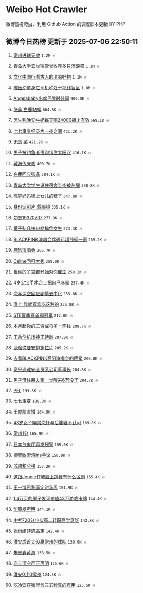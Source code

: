 # Weibo Hot Crawler 



微博热榜爬虫，利用 Github Action 的调度脚本更新 BY PHP 


## 微博今日热榜 更新于 2025-07-06 22:50:11 
1. [常州进球无效](https://s.weibo.com/weibo?q=%23%E5%B8%B8%E5%B7%9E%E8%BF%9B%E7%90%83%E6%97%A0%E6%95%88%23&t=31&band_rank=1&Refer=top) `1.2M 🔥` 

1. [青岛大学去世宿管曾收养多只流浪猫](https://s.weibo.com/weibo?q=%23%E9%9D%92%E5%B2%9B%E5%A4%A7%E5%AD%A6%E5%8E%BB%E4%B8%96%E5%AE%BF%E7%AE%A1%E6%9B%BE%E6%94%B6%E5%85%BB%E5%A4%9A%E5%8F%AA%E6%B5%81%E6%B5%AA%E7%8C%AB%23&t=31&band_rank=2&Refer=top) `1.1M 🔥` 

1. [文化中国行看古人的清凉好物](https://s.weibo.com/weibo?q=%23%E6%96%87%E5%8C%96%E4%B8%AD%E5%9B%BD%E8%A1%8C%E7%9C%8B%E5%8F%A4%E4%BA%BA%E7%9A%84%E6%B8%85%E5%87%89%E5%A5%BD%E7%89%A9%23&t=31&band_rank=3&Refer=top) `1.1M 🔥` 

1. [碾压幼童身亡司机称处于视线盲区](https://s.weibo.com/weibo?q=%23%E7%A2%BE%E5%8E%8B%E5%B9%BC%E7%AB%A5%E8%BA%AB%E4%BA%A1%E5%8F%B8%E6%9C%BA%E7%A7%B0%E5%A4%84%E4%BA%8E%E8%A7%86%E7%BA%BF%E7%9B%B2%E5%8C%BA%23&t=31&band_rank=4&Refer=top) `1.0M 🔥` 

1. [Angelababy出席巴黎时装周](https://s.weibo.com/weibo?q=%23Angelababy%E5%87%BA%E5%B8%AD%E5%B7%B4%E9%BB%8E%E6%97%B6%E8%A3%85%E5%91%A8%23&t=31&band_rank=5&Refer=top) `906.5K 🔥` 

1. [张鑫 白鹿站姐](https://s.weibo.com/weibo?q=%E5%BC%A0%E9%91%AB%20%E7%99%BD%E9%B9%BF%E7%AB%99%E5%A7%90&t=31&band_rank=6&Refer=top) `604.8K 🔥` 

1. [医生称晚安牛奶每天喝24000瓶才有效](https://s.weibo.com/weibo?q=%23%E5%8C%BB%E7%94%9F%E7%A7%B0%E6%99%9A%E5%AE%89%E7%89%9B%E5%A5%B6%E6%AF%8F%E5%A4%A9%E5%96%9D24000%E7%93%B6%E6%89%8D%E6%9C%89%E6%95%88%23&t=31&band_rank=7&Refer=top) `569.1K 🔥` 

1. [七七事变纪录片一夜之间](https://s.weibo.com/weibo?q=%23%E4%B8%83%E4%B8%83%E4%BA%8B%E5%8F%98%E7%BA%AA%E5%BD%95%E7%89%87%E4%B8%80%E5%A4%9C%E4%B9%8B%E9%97%B4%23&t=31&band_rank=8&Refer=top) `421.2K 🔥` 

1. [无畏 菜](https://s.weibo.com/weibo?q=%E6%97%A0%E7%95%8F%20%E8%8F%9C&t=31&band_rank=9&Refer=top) `421.2K 🔥` 

1. [男子被钓鱼者甩钩钩住太阳穴](https://s.weibo.com/weibo?q=%23%E7%94%B7%E5%AD%90%E8%A2%AB%E9%92%93%E9%B1%BC%E8%80%85%E7%94%A9%E9%92%A9%E9%92%A9%E4%BD%8F%E5%A4%AA%E9%98%B3%E7%A9%B4%23&t=31&band_rank=10&Refer=top) `416.1K 🔥` 

1. [藏海传床戏](https://s.weibo.com/weibo?q=%23%E8%97%8F%E6%B5%B7%E4%BC%A0%E5%BA%8A%E6%88%8F%23&t=31&band_rank=11&Refer=top) `400.7K 🔥` 

1. [白鹿回应张鑫](https://s.weibo.com/weibo?q=%23%E7%99%BD%E9%B9%BF%E5%9B%9E%E5%BA%94%E5%BC%A0%E9%91%AB%23&t=31&band_rank=12&Refer=top) `384.1K 🔥` 

1. [青岛大学学生说住宿舍半夜被热醒](https://s.weibo.com/weibo?q=%23%E9%9D%92%E5%B2%9B%E5%A4%A7%E5%AD%A6%E5%AD%A6%E7%94%9F%E8%AF%B4%E4%BD%8F%E5%AE%BF%E8%88%8D%E5%8D%8A%E5%A4%9C%E8%A2%AB%E7%83%AD%E9%86%92%23&t=31&band_rank=13&Refer=top) `358.8K 🔥` 

1. [陈梦妈妈嗑上女儿的糖了](https://s.weibo.com/weibo?q=%E9%99%88%E6%A2%A6%E5%A6%88%E5%A6%88%E5%97%91%E4%B8%8A%E5%A5%B3%E5%84%BF%E7%9A%84%E7%B3%96%E4%BA%86&t=31&band_rank=14&Refer=top) `347.8K 🔥` 

1. [身份证照片 戴眼镜](https://s.weibo.com/weibo?q=%E8%BA%AB%E4%BB%BD%E8%AF%81%E7%85%A7%E7%89%87%20%E6%88%B4%E7%9C%BC%E9%95%9C&t=31&band_rank=15&Refer=top) `335.1K 🔥` 

1. [勿忘19370707](https://s.weibo.com/weibo?q=%23%E5%8B%BF%E5%BF%9819370707%23&t=31&band_rank=16&Refer=top) `277.9K 🔥` 

1. [黄子弘凡扶电梯摔倒女生](https://s.weibo.com/weibo?q=%23%E9%BB%84%E5%AD%90%E5%BC%98%E5%87%A1%E6%89%B6%E7%94%B5%E6%A2%AF%E6%91%94%E5%80%92%E5%A5%B3%E7%94%9F%23&t=31&band_rank=17&Refer=top) `273.3K 🔥` 

1. [BLACKPINK演唱会偶遇邓超孙俪一家](https://s.weibo.com/weibo?q=%23BLACKPINK%E6%BC%94%E5%94%B1%E4%BC%9A%E5%81%B6%E9%81%87%E9%82%93%E8%B6%85%E5%AD%99%E4%BF%AA%E4%B8%80%E5%AE%B6%23&t=31&band_rank=18&Refer=top) `269.2K 🔥` 

1. [鹿晗演唱会](https://s.weibo.com/weibo?q=%E9%B9%BF%E6%99%97%E6%BC%94%E5%94%B1%E4%BC%9A&t=31&band_rank=19&Refer=top) `265.7K 🔥` 

1. [Celine回归大秀](https://s.weibo.com/weibo?q=%23Celine%E5%9B%9E%E5%BD%92%E5%A4%A7%E7%A7%80%23&t=31&band_rank=20&Refer=top) `259.0K 🔥` 

1. [当你的子宫都开始对你催生](https://s.weibo.com/weibo?q=%E5%BD%93%E4%BD%A0%E7%9A%84%E5%AD%90%E5%AE%AB%E9%83%BD%E5%BC%80%E5%A7%8B%E5%AF%B9%E4%BD%A0%E5%82%AC%E7%94%9F&t=31&band_rank=21&Refer=top) `258.2K 🔥` 

1. [4岁宝宝手术台上把自己麻晕](https://s.weibo.com/weibo?q=%234%E5%B2%81%E5%AE%9D%E5%AE%9D%E6%89%8B%E6%9C%AF%E5%8F%B0%E4%B8%8A%E6%8A%8A%E8%87%AA%E5%B7%B1%E9%BA%BB%E6%99%95%23&t=31&band_rank=22&Refer=top) `257.4K 🔥` 

1. [恋与深空回应剧情去中化](https://s.weibo.com/weibo?q=%23%E6%81%8B%E4%B8%8E%E6%B7%B1%E7%A9%BA%E5%9B%9E%E5%BA%94%E5%89%A7%E6%83%85%E5%8E%BB%E4%B8%AD%E5%8C%96%23&t=31&band_rank=23&Refer=top) `253.0K 🔥` 

1. [淮上 我就喜欢吃这种的](https://s.weibo.com/weibo?q=%E6%B7%AE%E4%B8%8A%20%E6%88%91%E5%B0%B1%E5%96%9C%E6%AC%A2%E5%90%83%E8%BF%99%E7%A7%8D%E7%9A%84&t=31&band_rank=24&Refer=top) `235.8K 🔥` 

1. [STE夏季赛首周冠军](https://s.weibo.com/weibo?q=%23STE%E5%A4%8F%E5%AD%A3%E8%B5%9B%E9%A6%96%E5%91%A8%E5%86%A0%E5%86%9B%23&t=31&band_rank=25&Refer=top) `212.0K 🔥` 

1. [本月起你的工资或将多一笔钱](https://s.weibo.com/weibo?q=%23%E6%9C%AC%E6%9C%88%E8%B5%B7%E4%BD%A0%E7%9A%84%E5%B7%A5%E8%B5%84%E6%88%96%E5%B0%86%E5%A4%9A%E4%B8%80%E7%AC%94%E9%92%B1%23&t=31&band_rank=26&Refer=top) `209.7K 🔥` 

1. [王岳伦机场接王诗龄](https://s.weibo.com/weibo?q=%23%E7%8E%8B%E5%B2%B3%E4%BC%A6%E6%9C%BA%E5%9C%BA%E6%8E%A5%E7%8E%8B%E8%AF%97%E9%BE%84%23&t=31&band_rank=27&Refer=top) `207.0K 🔥` 

1. [鹿晗说要安排撕拉片](https://s.weibo.com/weibo?q=%23%E9%B9%BF%E6%99%97%E8%AF%B4%E8%A6%81%E5%AE%89%E6%8E%92%E6%92%95%E6%8B%89%E7%89%87%23&t=31&band_rank=28&Refer=top) `205.2K 🔥` 

1. [去看BLACKPINK高阳演唱会的明星](https://s.weibo.com/weibo?q=%23%E5%8E%BB%E7%9C%8BBLACKPINK%E9%AB%98%E9%98%B3%E6%BC%94%E5%94%B1%E4%BC%9A%E7%9A%84%E6%98%8E%E6%98%9F%23&t=31&band_rank=29&Refer=top) `205.0K 🔥` 

1. [资兴遇难安全员系公司董事长](https://s.weibo.com/weibo?q=%23%E8%B5%84%E5%85%B4%E9%81%87%E9%9A%BE%E5%AE%89%E5%85%A8%E5%91%98%E7%B3%BB%E5%85%AC%E5%8F%B8%E8%91%A3%E4%BA%8B%E9%95%BF%23&t=31&band_rank=30&Refer=top) `204.8K 🔥` 

1. [男子借住朋友家一觉醒来6万没了](https://s.weibo.com/weibo?q=%23%E7%94%B7%E5%AD%90%E5%80%9F%E4%BD%8F%E6%9C%8B%E5%8F%8B%E5%AE%B6%E4%B8%80%E8%A7%89%E9%86%92%E6%9D%A56%E4%B8%87%E6%B2%A1%E4%BA%86%23&t=31&band_rank=31&Refer=top) `204.7K 🔥` 

1. [PEL](https://s.weibo.com/weibo?q=PEL&t=31&band_rank=32&Refer=top) `193.3K 🔥` 

1. [七七事变](https://s.weibo.com/weibo?q=%E4%B8%83%E4%B8%83%E4%BA%8B%E5%8F%98&t=31&band_rank=33&Refer=top) `188.8K 🔥` 

1. [王俊凯直播](https://s.weibo.com/weibo?q=%E7%8E%8B%E4%BF%8A%E5%87%AF%E7%9B%B4%E6%92%AD&t=31&band_rank=34&Refer=top) `184.5K 🔥` 

1. [43岁女子姐弟恋怀孕后婆婆不认可](https://s.weibo.com/weibo?q=%2343%E5%B2%81%E5%A5%B3%E5%AD%90%E5%A7%90%E5%BC%9F%E6%81%8B%E6%80%80%E5%AD%95%E5%90%8E%E5%A9%86%E5%A9%86%E4%B8%8D%E8%AE%A4%E5%8F%AF%23&t=31&band_rank=35&Refer=top) `169.8K 🔥` 

1. [常州1分](https://s.weibo.com/weibo?q=%23%E5%B8%B8%E5%B7%9E1%E5%88%86%23&t=31&band_rank=36&Refer=top) `165.9K 🔥` 

1. [日本气象厅再发预警](https://s.weibo.com/weibo?q=%23%E6%97%A5%E6%9C%AC%E6%B0%94%E8%B1%A1%E5%8E%85%E5%86%8D%E5%8F%91%E9%A2%84%E8%AD%A6%23&t=31&band_rank=37&Refer=top) `159.0K 🔥` 

1. [柳智敏澄清ins争议](https://s.weibo.com/weibo?q=%23%E6%9F%B3%E6%99%BA%E6%95%8F%E6%BE%84%E6%B8%85ins%E4%BA%89%E8%AE%AE%23&t=31&band_rank=38&Refer=top) `158.8K 🔥` 

1. [苏超积分榜](https://s.weibo.com/weibo?q=%E8%8B%8F%E8%B6%85%E7%A7%AF%E5%88%86%E6%A6%9C&t=31&band_rank=39&Refer=top) `157.2K 🔥` 

1. [这跟Jennie在我脸上跳舞有什么区别](https://s.weibo.com/weibo?q=%E8%BF%99%E8%B7%9FJennie%E5%9C%A8%E6%88%91%E8%84%B8%E4%B8%8A%E8%B7%B3%E8%88%9E%E6%9C%89%E4%BB%80%E4%B9%88%E5%8C%BA%E5%88%AB&t=31&band_rank=40&Refer=top) `155.4K 🔥` 

1. [王一博巴黎高定时装周](https://s.weibo.com/weibo?q=%E7%8E%8B%E4%B8%80%E5%8D%9A%E5%B7%B4%E9%BB%8E%E9%AB%98%E5%AE%9A%E6%97%B6%E8%A3%85%E5%91%A8&t=31&band_rank=41&Refer=top) `151.9K 🔥` 

1. [1.4万买的房子发现价值43万游戏卡牌](https://s.weibo.com/weibo?q=%231.4%E4%B8%87%E4%B9%B0%E7%9A%84%E6%88%BF%E5%AD%90%E5%8F%91%E7%8E%B0%E4%BB%B7%E5%80%BC43%E4%B8%87%E6%B8%B8%E6%88%8F%E5%8D%A1%E7%89%8C%23&t=31&band_rank=42&Refer=top) `144.4K 🔥` 

1. [华策发声明](https://s.weibo.com/weibo?q=%23%E5%8D%8E%E7%AD%96%E5%8F%91%E5%A3%B0%E6%98%8E%23&t=31&band_rank=43&Refer=top) `144.1K 🔥` 

1. [中考720分小伙高二转职高学烹饪](https://s.weibo.com/weibo?q=%23%E4%B8%AD%E8%80%83720%E5%88%86%E5%B0%8F%E4%BC%99%E9%AB%98%E4%BA%8C%E8%BD%AC%E8%81%8C%E9%AB%98%E5%AD%A6%E7%83%B9%E9%A5%AA%23&t=31&band_rank=44&Refer=top) `142.8K 🔥` 

1. [张雨绮非遗高定](https://s.weibo.com/weibo?q=%23%E5%BC%A0%E9%9B%A8%E7%BB%AE%E9%9D%9E%E9%81%97%E9%AB%98%E5%AE%9A%23&t=31&band_rank=45&Refer=top) `142.4K 🔥` 

1. [淮安成首支没赢常州的球队](https://s.weibo.com/weibo?q=%23%E6%B7%AE%E5%AE%89%E6%88%90%E9%A6%96%E6%94%AF%E6%B2%A1%E8%B5%A2%E5%B8%B8%E5%B7%9E%E7%9A%84%E7%90%83%E9%98%9F%23&t=31&band_rank=46&Refer=top) `138.9K 🔥` 

1. [朱志鑫黄海](https://s.weibo.com/weibo?q=%E6%9C%B1%E5%BF%97%E9%91%AB%E9%BB%84%E6%B5%B7&t=31&band_rank=47&Refer=top) `138.5K 🔥` 

1. [恋与深空严正声明](https://s.weibo.com/weibo?q=%E6%81%8B%E4%B8%8E%E6%B7%B1%E7%A9%BA%E4%B8%A5%E6%AD%A3%E5%A3%B0%E6%98%8E&t=31&band_rank=48&Refer=top) `125.6K 🔥` 

1. [淮安0比0常州](https://s.weibo.com/weibo?q=%23%E6%B7%AE%E5%AE%890%E6%AF%940%E5%B8%B8%E5%B7%9E%23&t=31&band_rank=49&Refer=top) `124.5K 🔥` 

1. [吃冷饮在嘴里含三五秒真的有用](https://s.weibo.com/weibo?q=%23%E5%90%83%E5%86%B7%E9%A5%AE%E5%9C%A8%E5%98%B4%E9%87%8C%E5%90%AB%E4%B8%89%E4%BA%94%E7%A7%92%E7%9C%9F%E7%9A%84%E6%9C%89%E7%94%A8%23&t=31&band_rank=50&Refer=top) `123.5K 🔥` 

